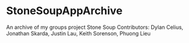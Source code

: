 # StoneSoupAppArchive
An archive of my groups project Stone Soup
Contributors: Dylan Celius, Jonathan Skarda, Justin Lau, Keith Sorenson, Phuong Lieu
